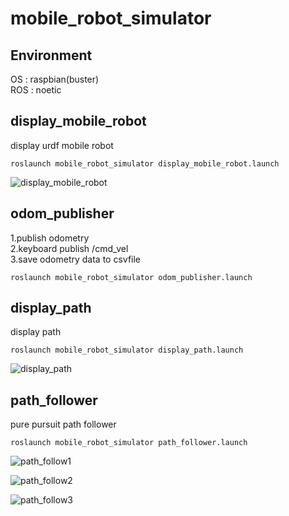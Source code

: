 # mobile_robot_simulator

## Environment
OS : raspbian(buster)  
ROS : noetic  

## display_mobile_robot
display urdf mobile robot  

```
roslaunch mobile_robot_simulator display_mobile_robot.launch 
```

![display_mobile_robot](https://user-images.githubusercontent.com/52307432/182167318-f236d8d8-7f51-444b-8e72-0f9f69232ea3.png)

## odom_publisher

1.publish odometry  
2.keyboard publish /cmd_vel  
3.save odometry data to csvfile  

```
roslaunch mobile_robot_simulator odom_publisher.launch 
```

## display_path
display path  

```
roslaunch mobile_robot_simulator display_path.launch 
```
![display_path](https://user-images.githubusercontent.com/52307432/182168050-873b5ae5-7954-4cb4-bd00-67c43b07aca0.png)

## path_follower
pure pursuit path follower

```
roslaunch mobile_robot_simulator path_follower.launch 
```
![path_follow1](https://user-images.githubusercontent.com/52307432/182168329-f190ba82-16b3-47f0-85ca-231e9f843560.png)

![path_follow2](https://user-images.githubusercontent.com/52307432/182168375-15313e38-5899-4273-9651-89570f47e7d1.png)

![path_follow3](https://user-images.githubusercontent.com/52307432/182168403-7cb4e24b-2b3c-45bf-8bfe-1ac3356c29ec.png)



